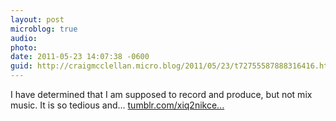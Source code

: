 ```yaml
---
layout: post
microblog: true
audio: 
photo: 
date: 2011-05-23 14:07:38 -0600
guid: http://craigmcclellan.micro.blog/2011/05/23/t72755587888316416.html
---
```

I have determined that I am supposed to record and produce, but not mix music. It is so tedious and... [tumblr.com/xiq2nikce...](http://tumblr.com/xiq2nikcex)
